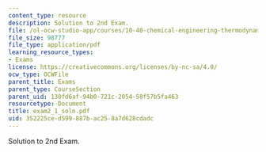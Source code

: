 ```yaml
---
content_type: resource
description: Solution to 2nd Exam.
file: /ol-ocw-studio-app/courses/10-40-chemical-engineering-thermodynamics-fall-2003/352225ced599887bac258a7d628cdadc_exam2_1_soln.pdf
file_size: 98777
file_type: application/pdf
learning_resource_types:
- Exams
license: https://creativecommons.org/licenses/by-nc-sa/4.0/
ocw_type: OCWFile
parent_title: Exams
parent_type: CourseSection
parent_uid: 130fd6af-94b0-721c-2054-58f57b5fa463
resourcetype: Document
title: exam2_1_soln.pdf
uid: 352225ce-d599-887b-ac25-8a7d628cdadc
---
```

Solution to 2nd Exam.